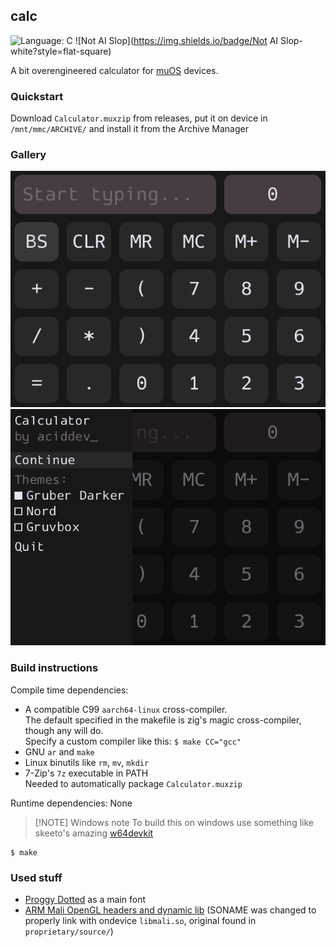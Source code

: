 
## calc
![Language: C](https://img.shields.io/badge/Language-C-blue?style=flat-square)
![Not AI Slop](https://img.shields.io/badge/Not AI Slop-white?style=flat-square)

A bit overengineered calculator for [muOS](https://muos.dev) devices.

### Quickstart
Download `Calculator.muxzip` from releases, put it on device in `/mnt/mmc/ARCHIVE/`
and install it from the Archive Manager

### Gallery
![Screenshot 1](screenshots/0.png)
![Screenshot 2](screenshots/1.png)

### Build instructions

Compile time dependencies:
- A compatible C99 `aarch64-linux` cross-compiler.<br/>
  The default specified in the makefile is zig's magic cross-compiler, though any
  will do.<br/>
  Specify a custom compiler like this: `$ make CC="gcc"`
- GNU `ar` and `make`
- Linux binutils like `rm`, `mv`, `mkdir`
- 7-Zip's `7z` executable in PATH<br/>
  Needed to automatically package `Calculator.muxzip`

Runtime dependencies: None

> [!NOTE] Windows note
> To build this on windows use something like skeeto's amazing
[w64devkit](https://github.com/skeeto/w64devkit)

```console
$ make
````

### Used stuff
- [Proggy Dotted](https://github.com/bluescan/proggyfonts) as a main font
- [ARM Mali OpenGL headers and dynamic lib](https://github.com/Xilinx/mali-userspace-binaries)
  (SONAME was changed to properly link with ondevice `libmali.so`, original found in `proprietary/source/`)